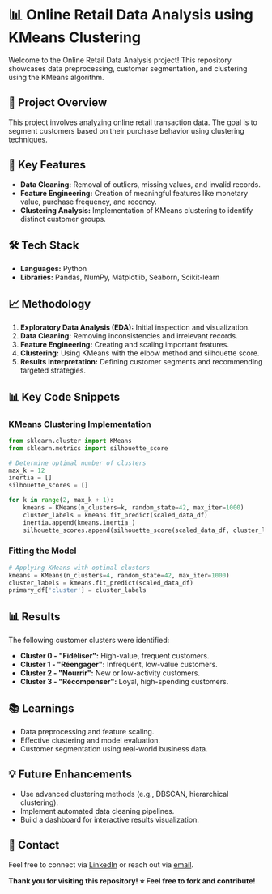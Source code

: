 # 📊 Online Retail Data Analysis using KMeans Clustering

Welcome to the Online Retail Data Analysis project! This repository showcases data preprocessing, customer segmentation, and clustering using the KMeans algorithm.

## 📁 Project Overview
This project involves analyzing online retail transaction data. The goal is to segment customers based on their purchase behavior using clustering techniques.

## 🚀 Key Features
- **Data Cleaning:** Removal of outliers, missing values, and invalid records.
- **Feature Engineering:** Creation of meaningful features like monetary value, purchase frequency, and recency.
- **Clustering Analysis:** Implementation of KMeans clustering to identify distinct customer groups.

## 🛠️ Tech Stack
- **Languages:** Python
- **Libraries:** Pandas, NumPy, Matplotlib, Seaborn, Scikit-learn

## 📈 Methodology
1. **Exploratory Data Analysis (EDA):** Initial inspection and visualization.
2. **Data Cleaning:** Removing inconsistencies and irrelevant records.
3. **Feature Engineering:** Creating and scaling important features.
4. **Clustering:** Using KMeans with the elbow method and silhouette score.
5. **Results Interpretation:** Defining customer segments and recommending targeted strategies.

## 📊 Key Code Snippets
### KMeans Clustering Implementation
```python
from sklearn.cluster import KMeans
from sklearn.metrics import silhouette_score

# Determine optimal number of clusters
max_k = 12
inertia = []
silhouette_scores = []

for k in range(2, max_k + 1):
    kmeans = KMeans(n_clusters=k, random_state=42, max_iter=1000)
    cluster_labels = kmeans.fit_predict(scaled_data_df)
    inertia.append(kmeans.inertia_)
    silhouette_scores.append(silhouette_score(scaled_data_df, cluster_labels))
```

### Fitting the Model
```python
# Applying KMeans with optimal clusters
kmeans = KMeans(n_clusters=4, random_state=42, max_iter=1000)
cluster_labels = kmeans.fit_predict(scaled_data_df)
primary_df['cluster'] = cluster_labels
```

## 📊 Results
The following customer clusters were identified:
- **Cluster 0 - "Fidéliser":** High-value, frequent customers.
- **Cluster 1 - "Réengager":** Infrequent, low-value customers.
- **Cluster 2 - "Nourrir":** New or low-activity customers.
- **Cluster 3 - "Récompenser":** Loyal, high-spending customers.

## 📚 Learnings
- Data preprocessing and feature scaling.
- Effective clustering and model evaluation.
- Customer segmentation using real-world business data.

## 💡 Future Enhancements
- Use advanced clustering methods (e.g., DBSCAN, hierarchical clustering).
- Implement automated data cleaning pipelines.
- Build a dashboard for interactive results visualization.

## 📧 Contact
Feel free to connect via [LinkedIn](www.linkedin.com/in/vishrut-bezbarua-53b355205) or reach out via [email](vishrutbezbarua@gmail.com).

**Thank you for visiting this repository! ⭐ Feel free to fork and contribute!**

